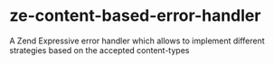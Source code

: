 # ze-content-based-error-handler
A Zend Expressive error handler which allows to implement different strategies based on the accepted content-types
